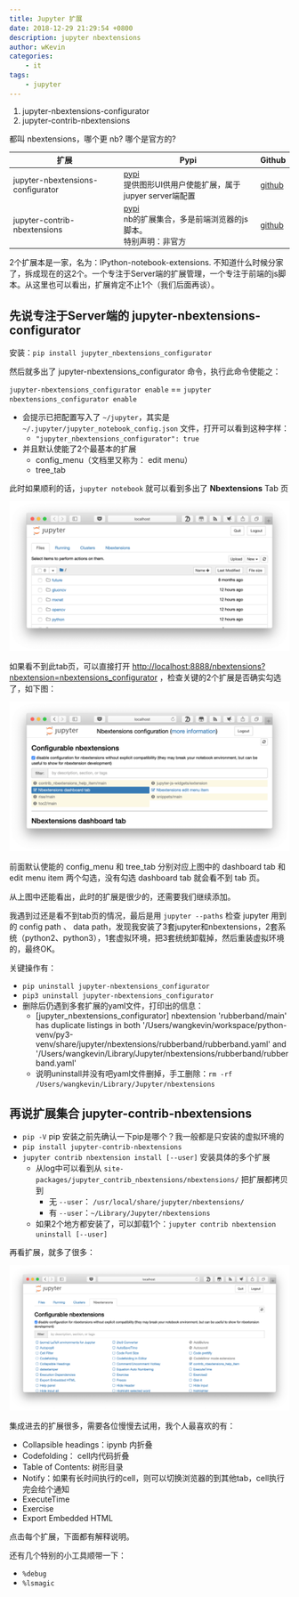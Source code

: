```yaml
---
title: Jupyter 扩展
date: 2018-12-29 21:29:54 +0800
description: jupyter nbextensions
author: wKevin
categories: 
    - it
tags:
    - jupyter
---
```


1. jupyter-nbextensions-configurator
2. jupyter-contrib-nbextensions     

都叫 nbextensions，哪个更 nb? 哪个是官方的?

|扩展|Pypi|Github|
|---|---|---|
|jupyter-nbextensions-configurator| [pypi](https://pypi.org/project/jupyter_nbextensions_configurator/)<br>提供图形UI供用户使能扩展，属于jupyer server端配置|[github](https://github.com/Jupyter-contrib/jupyter_nbextensions_configurator)|
|jupyter-contrib-nbextensions|[pypi](https://pypi.org/project/jupyter_contrib_nbextensions/)<br>nb的扩展集合，多是前端浏览器的js脚本。<br>特别声明：非官方|[github](https://github.com/ipython-contrib/jupyter_contrib_nbextensions)|

2个扩展本是一家，名为：IPython-notebook-extensions. 不知道什么时候分家了，拆成现在的这2个。一个专注于Server端的扩展管理，一个专注于前端的js脚本。从这里也可以看出，扩展肯定不止1个（我们后面再谈）。

## **先说专注于Server端的 jupyter-nbextensions-configurator**

安装：`pip install jupyter_nbextensions_configurator` 

然后就多出了 jupyter-nbextensions_configurator 命令，执行此命令使能之：

`jupyter-nbextensions_configurator enable` == `jupyter nbextensions_configurator enable`

- 会提示已把配置写入了 `~/jupyter`，其实是 `~/.jupyter/jupyter_notebook_config.json` 文件，打开可以看到这种字样：
    - `"jupyter_nbextensions_configurator": true`
- 并且默认使能了2个最基本的扩展
    - config_menu（文档里又称为： edit menu）
    - tree_tab

此时如果顺利的话，`jupyter notebook` 就可以看到多出了 **Nbextensions** Tab 页 

![](/images/posts/2018-12-29-jupyter.nbextensions/config_menu.png)

如果看不到此tab页，可以直接打开 [http://localhost:8888/nbextensions?nbextension=nbextensions_configurator](http://localhost:8888/nbextensions?nbextension=nbextensions_configurator) ，检查关键的2个扩展是否确实勾选了，如下图：

![](/images/posts/2018-12-29-jupyter.nbextensions/nbexts.png)

前面默认使能的 config_menu 和 tree_tab 分别对应上图中的 dashboard tab 和 edit menu item 两个勾选，没有勾选 dashboard tab 就会看不到 tab 页。

从上图中还能看出，此时的扩展是很少的，还需要我们继续添加。

我遇到过还是看不到tab页的情况，最后是用 `jupyter --paths` 检查 jupyter 用到的 config path 、 data path，发现我安装了3套jupyter和nbextensions，2套系统（python2、python3），1套虚拟环境，把3套统统卸载掉，然后重装虚拟环境的，最终OK。

关键操作有：

- `pip uninstall jupyter-nbextensions_configurator`
- `pip3 uninstall jupyter-nbextensions_configurator`
- 删除后仍遇到多套扩展的yaml文件，打印出的信息：
    - [jupyter_nbextensions_configurator] nbextension 'rubberband/main' has duplicate listings in both '/Users/wangkevin/workspace/python-venv/py3-venv/share/jupyter/nbextensions/rubberband/rubberband.yaml' and '/Users/wangkevin/Library/Jupyter/nbextensions/rubberband/rubberband.yaml'
    - 说明uninstall并没有吧yaml文件删掉，手工删除：`rm -rf /Users/wangkevin/Library/Jupyter/nbextensions`

## **再说扩展集合 jupyter-contrib-nbextensions**

- `pip -V` pip 安装之前先确认一下pip是哪个？我一般都是只安装的虚拟环境的
- `pip install jupyter-contrib-nbextensions`
- `jupyter contrib nbextension install [--user]` 安装具体的多个扩展
    - 从log中可以看到从 `site-packages/jupyter_contrib_nbextensions/nbextensions/` 把扩展都拷贝到
        - 无 `--user`： `/usr/local/share/jupyter/nbextensions/`
        - 有 `--user`：`~/Library/Jupyter/nbextensions`
    - 如果2个地方都安装了，可以卸载1个：`jupyter contrib nbextension uninstall [--user]`

再看扩展，就多了很多：

![](/images/posts/2018-12-29-jupyter.nbextensions/nbextensions.ok.png)

集成进去的扩展很多，需要各位慢慢去试用，我个人最喜欢的有：

- Collapsible headings：ipynb 内折叠
- Codefolding： cell内代码折叠
- Table of Contents: 树形目录
- Notify：如果有长时间执行的cell，则可以切换浏览器的到其他tab，cell执行完会给个通知
- ExecuteTime
- Exercise
- Export Embedded HTML

点击每个扩展，下面都有解释说明。

还有几个特别的小工具顺带一下：

- `%debug`
- `%lsmagic`